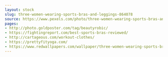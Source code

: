 ```yaml
---
layout: stock
slug: three-women-wearing-sports-bras-and-leggings-864078
source: https://www.pexels.com/photo/three-women-wearing-sports-bras-and-leggings-864078/
pages:
- http://photo.goldposter.com/tag/beautyrobic/
- https://fightingreport.com/best-sports-bras-reviewed/
- http://cartageous.com/workout-clothes/
- https://prettyfityoga.com/
- https://www.redwallpapers.com/wallpaper/three-women-wearing-sports-bras-and-leggings-free-stock-photo-image-wallpaper
---
```

